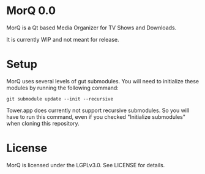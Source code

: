 MorQ 0.0
========

MorQ is a Qt based Media Organizer for TV Shows and Downloads.

It is currently WIP and not meant for release.

Setup
=====

MorQ uses several levels of gut submodules. You will need to initialize these modules by running the following command:
````
git submodule update --init --recursive
````

Tower.app does currently not support recursive submodules. So you will have to run this command, even if you checked "Initialize submodules" when cloning this repository.

License
=======

MorQ is licensed under the LGPLv3.0. See LICENSE for details.
